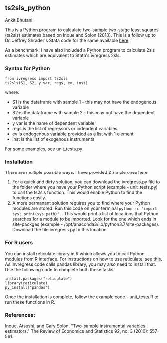 ## ts2sls_python


Ankit Bhutani

This is a Python program to calculate two-sample two-stage least squares (ts2sls) estimates based on Inoue and Solon (2010).
This is a follow up to Dr. Jeffrey Shrader's Stata code for the same available [here](https://github.com/jshrader/ts2sls).

As a benchmark, I have also included a Python program to calculate 2sls estimates which are equivalent to Stata's ivregress 2sls.


### Syntax for Python
```
from ivregress import ts2sls
ts2sls(S1, S2, y_var, regs, ev, inst)
```

where:
* S1 is the dataframe with sample 1 - this may not have the endogenous variable
* S2 is the dataframe with sample 2 - this may not have the dependent variable
* y_var is the name of dependent variable
* regs is the list of regressors or indepdent variables
* ev is endogenous variable provided as a list with 1 element
* inst is the list of exogenous instruments

For some examples, see unit_tests.py

### Installation
There are multiple possible ways. I have provided 2 simple ones here
1. For a quick and dirty solution, you can download the ivregress.py file to the folder where you have your Python script (example - unit_tests.py) to call the ts2sls function. This would enable Python to find the functions easily.
1. A more permanant solution requires you to find where your Python modules are stored. Run this code on your terminal `python -c "import sys; print(sys.path)" `. This would print a list of locations that Python searches for a module to be imported. Look for the one which ends in site-packges (example - /opt/anaconda3/lib/python3.7/site-packages). Download the file ivregress.py to this location.


### For R users
You can install reticulate library in R which allows you to call Python modules from R interface. For instructions on how to use reticulate, see [this](https://rstudio.github.io/reticulate/articles/calling_python.html). As invregress code calls pandas library, you may also need to install that. Use the following code to complete both these tasks:
```
install.packages("reticulate")
library(reticulate)
py_install("pandas")
```
Once the installation is complete, follow the example code - unit_tests.R to run these functions in R.


### References:
Inoue, Atsushi, and Gary Solon. "Two-sample instrumental variables estimators." The Review of Economics and Statistics 92, no. 3 (2010): 557-561.



